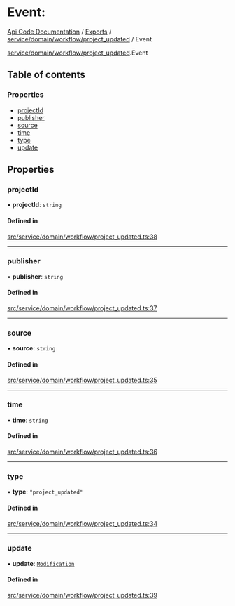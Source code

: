 # Event: 
 
[Api Code Documentation](../README.md) / [Exports](../modules.md) / [service/domain/workflow/project\_updated](../modules/service_domain_workflow_project_updated.md) / Event

[service/domain/workflow/project_updated](../modules/service_domain_workflow_project_updated.md).Event

## Table of contents

### Properties

- [projectId](service_domain_workflow_project_updated.Event.md#projectid)
- [publisher](service_domain_workflow_project_updated.Event.md#publisher)
- [source](service_domain_workflow_project_updated.Event.md#source)
- [time](service_domain_workflow_project_updated.Event.md#time)
- [type](service_domain_workflow_project_updated.Event.md#type)
- [update](service_domain_workflow_project_updated.Event.md#update)

## Properties

### projectId

• **projectId**: `string`

#### Defined in

[src/service/domain/workflow/project_updated.ts:38](https://github.com/openkfw/TruBudget/blob/0804644/api/src/service/domain/workflow/project_updated.ts#L38)

___

### publisher

• **publisher**: `string`

#### Defined in

[src/service/domain/workflow/project_updated.ts:37](https://github.com/openkfw/TruBudget/blob/0804644/api/src/service/domain/workflow/project_updated.ts#L37)

___

### source

• **source**: `string`

#### Defined in

[src/service/domain/workflow/project_updated.ts:35](https://github.com/openkfw/TruBudget/blob/0804644/api/src/service/domain/workflow/project_updated.ts#L35)

___

### time

• **time**: `string`

#### Defined in

[src/service/domain/workflow/project_updated.ts:36](https://github.com/openkfw/TruBudget/blob/0804644/api/src/service/domain/workflow/project_updated.ts#L36)

___

### type

• **type**: ``"project_updated"``

#### Defined in

[src/service/domain/workflow/project_updated.ts:34](https://github.com/openkfw/TruBudget/blob/0804644/api/src/service/domain/workflow/project_updated.ts#L34)

___

### update

• **update**: [`Modification`](service_domain_workflow_project_updated.Modification.md)

#### Defined in

[src/service/domain/workflow/project_updated.ts:39](https://github.com/openkfw/TruBudget/blob/0804644/api/src/service/domain/workflow/project_updated.ts#L39)
